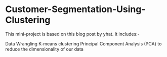 # Customer-Segmentation-Using-Clustering

This mini-project is based on this blog post by yhat. It includes:-

Data Wrangling
K-means clustering
Principal Component Analysis (PCA) to reduce the dimensionality of our data
